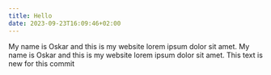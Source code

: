 ```yaml
---
title: Hello
date: 2023-09-23T16:09:46+02:00
---
```


My name is Oskar and this is my website lorem ipsum dolor sit amet.
My name is Oskar and this is my website lorem ipsum dolor sit amet.
This text is new for this commit
